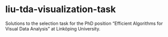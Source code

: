 # liu-tda-visualization-task
Solutions to the selection task for the PhD position “Efficient Algorithms for Visual Data Analysis” at Linköping University.
